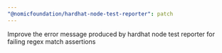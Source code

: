 ```yaml
---
"@nomicfoundation/hardhat-node-test-reporter": patch
---
```


Improve the error message produced by hardhat node test reporter for failing regex match assertions
